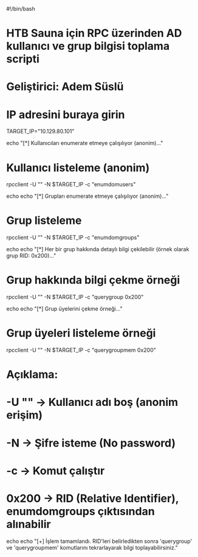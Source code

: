 #!/bin/bash

# HTB Sauna için RPC üzerinden AD kullanıcı ve grup bilgisi toplama scripti
# Geliştirici: Adem Süslü

# IP adresini buraya girin
TARGET_IP="10.129.80.101"

echo "[*] Kullanıcıları enumerate etmeye çalışılıyor (anonim)..."

# Kullanıcı listeleme (anonim)
rpcclient -U "" -N $TARGET_IP -c "enumdomusers"

echo
echo "[*] Grupları enumerate etmeye çalışılıyor (anonim)..."

# Grup listeleme
rpcclient -U "" -N $TARGET_IP -c "enumdomgroups"

echo
echo "[*] Her bir grup hakkında detaylı bilgi çekilebilir (örnek olarak grup RID: 0x200)..."

# Grup hakkında bilgi çekme örneği
rpcclient -U "" -N $TARGET_IP -c "querygroup 0x200"

echo
echo "[*] Grup üyelerini çekme örneği..."

# Grup üyeleri listeleme örneği
rpcclient -U "" -N $TARGET_IP -c "querygroupmem 0x200"

# Açıklama:
# -U ""     → Kullanıcı adı boş (anonim erişim)
# -N        → Şifre isteme (No password)
# -c        → Komut çalıştır
# 0x200     → RID (Relative Identifier), enumdomgroups çıktısından alınabilir

echo
echo "[+] İşlem tamamlandı. RID'leri belirledikten sonra 'querygroup' ve 'querygroupmem' komutlarını tekrarlayarak bilgi toplayabilirsiniz."

